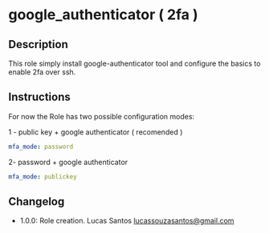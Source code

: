 # google_authenticator ( 2fa )

## Description

This role simply install google-authenticator tool and configure the basics to enable 2fa over ssh.

## Instructions

For now the Role has two possible configuration modes:

1 - public key + google authenticator ( recomended )

```yaml
mfa_mode: password
```

2- password + google authenticator

```yaml
mfa_mode: publickey
```

## Changelog

* 1.0.0: Role creation. Lucas Santos <lucassouzasantos@gmail.com>
